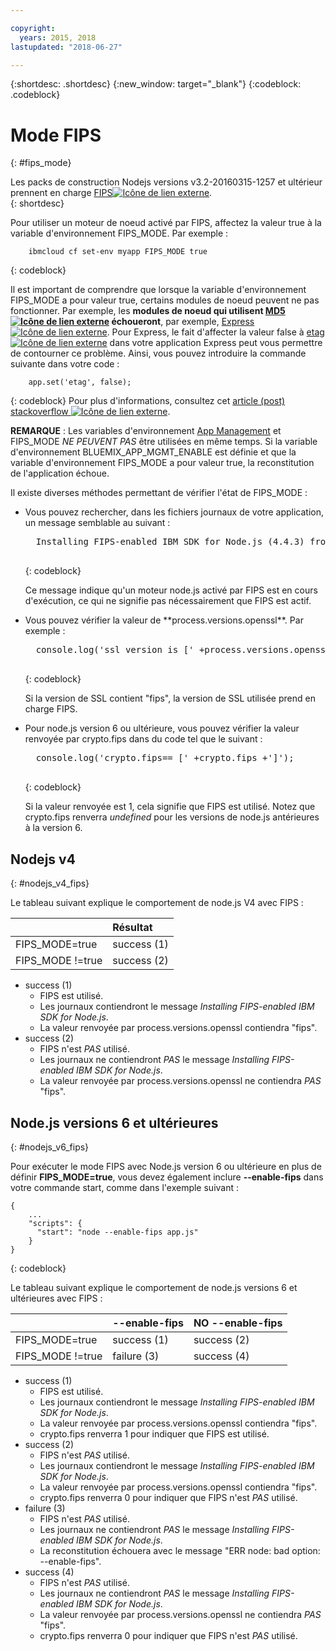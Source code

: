 ```yaml
---

copyright:
  years: 2015, 2018
lastupdated: "2018-06-27"

---
```


{:shortdesc: .shortdesc}
{:new_window: target="_blank"}
{:codeblock: .codeblock}

# Mode FIPS
{: #fips_mode}

Les packs de construction Nodejs versions v3.2-20160315-1257 et ultérieur prennent en charge [FIPS![Icône de lien externe](../../icons/launch-glyph.svg "Icône de lien externe")](https://en.wikipedia.org/wiki/Federal_Information_Processing_Standards).  
{: shortdesc}

Pour utiliser un moteur de noeud activé par FIPS, affectez la valeur true à la variable d'environnement FIPS_MODE.
Par exemple :

```
    ibmcloud cf set-env myapp FIPS_MODE true
```
{: codeblock}

Il est important de comprendre que lorsque la variable d'environnement FIPS_MODE a pour valeur true, certains modules de noeud peuvent ne pas fonctionner.  Par exemple, les **modules de noeud qui utilisent [MD5 ![Icône de lien externe](../../icons/launch-glyph.svg "Icône de lien externe")](https://en.wikipedia.org/wiki/MD5) échoueront**, par exemple, [Express![Icône de lien externe](../../icons/launch-glyph.svg "Icône de lien externe")](http://expressjs.com/).  Pour Express, le fait d'affecter la valeur false à [etag![Icône de lien externe](../../icons/launch-glyph.svg "Icône de lien externe")](http://expressjs.com/en/api.html) dans votre application Express peut vous permettre de contourner ce problème. Ainsi, vous pouvez introduire la commande suivante dans votre code :
```
    app.set('etag', false);
```
{: codeblock}
Pour plus d'informations, consultez cet [article (post) stackoverflow ![Icône de lien externe](../../icons/launch-glyph.svg "Icône de lien externe")](http://stackoverflow.com/questions/15191511/disable-etag-header-in-express-node-js).

**REMARQUE** : Les variables d'environnement [App Management](../common/app_mng.html) et FIPS_MODE *NE PEUVENT PAS* être utilisées en même temps.  Si la variable d'environnement BLUEMIX_APP_MGMT_ENABLE est définie et que la variable d'environnement FIPS_MODE a pour valeur true, la reconstitution de l'application échoue.

Il existe diverses méthodes permettant de vérifier l'état de FIPS_MODE :
<ul>
<li> Vous pouvez rechercher, dans les fichiers journaux de votre application, un message semblable au suivant :    

  <pre>
  Installing FIPS-enabled IBM SDK for Node.js (4.4.3) from cache
  </pre>
  {: codeblock}

Ce message indique qu'un moteur node.js activé par FIPS est en cours d'exécution, ce qui ne signifie pas nécessairement que FIPS est actif.
</li>

<li> Vous pouvez vérifier la valeur de **process.versions.openssl**. Par exemple :

  <pre>
  console.log('ssl version is [' +process.versions.openssl +']');
  </pre>
  {: codeblock}

Si la version de SSL contient "fips", la version de SSL utilisée prend en charge FIPS.  
</li>

<li> Pour node.js version 6 ou ultérieure, vous pouvez vérifier la valeur renvoyée par crypto.fips dans du code tel que le suivant :

  <pre>
  console.log('crypto.fips== [' +crypto.fips +']');
  </pre>
  {: codeblock}

Si la valeur renvoyée est 1, cela signifie que FIPS est utilisé. Notez que crypto.fips renverra *undefined* pour les versions de node.js antérieures à la version 6.
</li>
</ul>

## Nodejs v4
{: #nodejs_v4_fips}

Le tableau suivant explique le comportement de node.js V4 avec FIPS :

|                 | Résultat        |
| :-------------- | :------------ |
|FIPS_MODE=true   |success (1)    |
|FIPS_MODE !=true |success (2)    |

* success (1)
  * FIPS est utilisé.
  * Les journaux contiendront le message *Installing FIPS-enabled IBM SDK for Node.js*.
  * La valeur renvoyée par process.versions.openssl contiendra "fips".
* success (2)
  * FIPS n'est *PAS* utilisé.
  * Les journaux ne contiendront *PAS* le message *Installing FIPS-enabled IBM SDK for Node.js*.
  * La valeur renvoyée par process.versions.openssl ne contiendra *PAS* "fips".

## Node.js versions 6 et ultérieures
{: #nodejs_v6_fips}

Pour exécuter le mode FIPS avec Node.js version 6 ou ultérieure en plus de définir **FIPS_MODE=true**, vous devez également inclure **--enable-fips** dans votre commande start, comme dans l'exemple suivant :
```
{
    ...   
    "scripts": {
      "start": "node --enable-fips app.js"
    }
}
```
{: codeblock}

Le tableau suivant explique le comportement de node.js versions 6 et ultérieures avec FIPS :

|                 |--enable-fips  |NO --enable-fips |
| :-------------- | :------------ | :-------------- |
|FIPS_MODE=true   |success (1)    |success (2)      |
|FIPS_MODE !=true |failure (3)    |success (4)      |

* success (1)
  * FIPS est utilisé.
  * Les journaux contiendront le message *Installing FIPS-enabled IBM SDK for Node.js*.
  * La valeur renvoyée par process.versions.openssl contiendra "fips".
  * crypto.fips renverra 1 pour indiquer que FIPS est utilisé.
* success (2)
  * FIPS n'est *PAS* utilisé.
  * Les journaux contiendront le message *Installing FIPS-enabled IBM SDK for Node.js*.
  * La valeur renvoyée par process.versions.openssl contiendra "fips".
  * crypto.fips renverra 0 pour indiquer que FIPS n'est *PAS* utilisé.
* failure (3)
  * FIPS n'est *PAS* utilisé.
  * Les journaux ne contiendront *PAS* le message *Installing FIPS-enabled IBM SDK for Node.js*.
  * La reconstitution échouera avec le message "ERR node: bad option: --enable-fips".
* success (4)
  * FIPS n'est *PAS* utilisé.
  * Les journaux ne contiendront *PAS* le message *Installing FIPS-enabled IBM SDK for Node.js*.
  * La valeur renvoyée par process.versions.openssl ne contiendra *PAS* "fips".
  * crypto.fips renverra 0 pour indiquer que FIPS n'est *PAS* utilisé.
